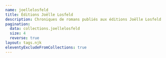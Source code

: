 ```yaml
---
name: joellelosfeld
title: Éditions Joëlle Losfeld
description: Chroniques de romans publiés aux éditions Joëlle Losfeld
pagination:
  data: collections.joellelosfeld
  size: 4
  reverse: true
layout: tags.njk
eleventyExcludeFromCollections: true
---
```

